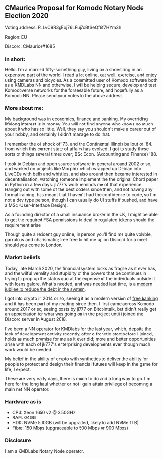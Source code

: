 
## CMaurice Proposal for Komodo Notary Node Election 2020

Voting address: RLLvC9R3gEoj76LFuj7cBtSeQf9f7HYm3h

Region: EU

Discord: CMaurice#1685

### In short:

Hello. I'm a married fifty-something guy, living on a shoestring in an expensive part of the world. I read a lot online, eat well, exercise, and enjoy using cameras and bicycles. As a committed user of Komodo software both as a KMDLabs NN and otherwise, I will be helping secure, develop and test Komodoverse networks for the forseeable future, and hopefully as a Komodo NN. Please send your votes to the above address.

### More about me:

My background was in economics, finance and banking. My overriding lifelong interest is in money. You will not find anyone who knows so much about it who has so little. Well, they say you shouldn't make a career out of your hobby, and certainly I didn't manage to do that.

I remember the oil shock of '73, and the Continental Illinois bailout of '84, from which this current state of affairs has evolved. I got to study these sorts of things several times over; BSc Econ. (Accounting and Finance) '88.

I took to Debian and open source software in general around 2002 or so, and worked on projects like Morphix which wrapped up Debian into LiveCDs with bells and whistles, and also around then became interested in decentralisation, watching someone implement the the original Chord paper in Python in a few days. jl777's work reminds me of that experience. Hanging out with some of the best coders since then, and not having any formal training, has meant that I haven't had the confidence to code, so I'm not a dev type person, though I can usually do UI stuffs if pushed, and have a MSc (User-Interface Design).

As a founding director of a small insurance broker in the UK, I might be able to get the required FSA permissions to deal in regulated tokens should the requirement arise.

Though quite a reticent guy online, in person you'll find me quite voluble, garrulous and charismatic; free free to hit me up on Discord for a meet should you come to London.

### Market beliefs:

Today, late March 2020, the financial system looks as fragile as it ever has, and the wilful venality and stupidity of the powers that be continues in trying to prop up the status quo at the expense of the individuals outside it with loans galore. What's needed, and was needed last time, is a [modern jubilee to reduce the debt in the system](https://braveneweurope.com/steve-keen-a-modern-jubilee-as-a-cure-to-the-financial-ills-of-the-coronavirus).

I got into crypto in 2014 or so, seeing it as a modern version of [free banking](https://en.wikipedia.org/wiki/Free_banking#Scotland) and it has been part of my reading since then. I first came across Komodo around 2017 or so, seeing posts by jl777 on Bitcointalk, but didn't really get an appreciation for what was going on in the project until I joined the Discord server in August 2018.

I've been a NN operator for KMDlabs for the last year, which, depsite the lack of development activity recently, after a frenetic start before I joined, holds as much promise for me as it ever did; more and better opportunities arise with each of jk777's enterprising developments even though much work would be needed.

My belief in the ability of crypto with synthetics to deliver the ability for people to protect and design their financial futures will keep in the game for life, I expect.

These are very early days, there is much to do and a long way to go. I'm here for the long haul whether or not I gain attain privilege of becoming a main net NN operator.

### Hardware as is

* CPU: Xeon 1650 v2 @ 3.50GHz
* RAM: 64GB
* HDD: NVMe 500GB (will be upgraded, likely to add NVMe 1TB)
* Fibre: 150 Mbps (upgradeable to 500 Mbps or 900 Mbps)


### Disclosure

I am a KMDLabs Notary Node operator.
